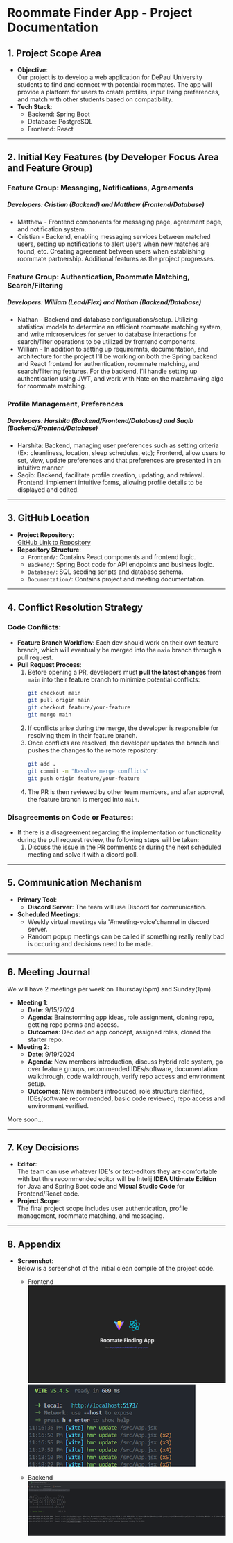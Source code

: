 # **Roommate Finder App - Project Documentation**

## **1. Project Scope Area**

- **Objective**:  
  Our project is to develop a web application for DePaul University students to find and connect with potential roommates. The app will provide a platform for users to create profiles, input living preferences, and match with other students based on compatibility.
- **Tech Stack**:
  - Backend: Spring Boot
  - Database: PostgreSQL
  - Frontend: React

---

## **2. Initial Key Features (by Developer Focus Area and Feature Group)**

### **Feature Group: Messaging, Notifications, Agreements**

##### Developers: Cristian (Backend) and Matthew (Frontend/Database)

- Matthew - Frontend components for messaging page, agreement page, and notification system.
- Cristian - Backend, enabling messaging services between matched users, setting up notifications to alert users when new matches are found, etc. Creating agreement between users when establishing roommate partnership. Additional features as the project progresses.

### **Feature Group: Authentication, Roommate Matching, Search/Filtering**

##### Developers: William (Lead/Flex) and Nathan (Backend/Database)

- Nathan - Backend and database configurations/setup. Utilizing statistical models to determine an efficient roommate matching system, and write microservices for server to database interactions for search/filter operations to be utilized by frontend components.
- William - In addition to setting up requiremnts, documentation, and architecture for the project I'll be working on both the Spring backend and React frontend for authentication, roommate matching, and search/filtering features. For the backend, I’ll handle setting up authentication using JWT, and work with Nate on the matchmaking algo for roommate matching.

### **Profile Management, Preferences**

##### Developers: Harshita (Backend/Frontend/Database) and Saqib (Backend/Frontend/Database)

- Harshita: Backend, managing user preferences such as setting criteria (Ex: cleanliness, location, sleep schedules, etc); Frontend, 
allow users to set, view, update preferences and that preferences are presented in an intuitive manner
- Saqib: Backend, facilitate profile creation, updating, and retrieval. Frontend: implement intuitive forms, allowing profile details to be displayed and edited.

---

## **3. GitHub Location**

- **Project Repository**:  
  [GitHub Link to Repository](https://github.com/ileka2468/se452-group-project)
- **Repository Structure**:
  - `Frontend/`: Contains React components and frontend logic.
  - `Backend/`: Spring Boot code for API endpoints and business logic.
  - `Database/`: SQL seeding scripts and database schema.
  - `Documentation/`: Contains project and meeting documentation.

---

## **4. Conflict Resolution Strategy**

### **Code Conflicts**:

- **Feature Branch Workflow**: Each dev should work on their own feature branch, which will eventually be merged into the `main` branch through a pull request.
- **Pull Request Process**:
  1. Before opening a PR, developers must **pull the latest changes** from `main` into their feature branch to minimize potential conflicts:
     ```bash
     git checkout main
     git pull origin main
     git checkout feature/your-feature
     git merge main
     ```
  2. If conflicts arise during the merge, the developer is responsible for resolving them in their feature branch.
  3. Once conflicts are resolved, the developer updates the branch and pushes the changes to the remote repository:
     ```bash
     git add .
     git commit -m "Resolve merge conflicts"
     git push origin feature/your-feature
     ```
  4. The PR is then reviewed by other team members, and after approval, the feature branch is merged into `main`.

### **Disagreements on Code or Features**:

- If there is a disagreement regarding the implementation or functionality during the pull request review, the following steps will be taken:
  1. Discuss the issue in the PR comments or during the next scheduled meeting and solve it with a dicord poll.

---

## **5. Communication Mechanism**

- **Primary Tool**:
  - **Discord Server**: The team will use Discord for communication.
- **Scheduled Meetings**:
  - Weekly virtual meetings via '#meeting-voice'channel in discord server.
  - Random popup meetings can be called if something really really bad is occuring and decisions need to be made.

---

## **6. Meeting Journal**

We will have 2 meetings per week on Thursday(5pm) and Sunday(1pm).

- **Meeting 1**:
  - **Date**: 9/15/2024
  - **Agenda**: Brainstorming app ideas, role assignment, cloning repo, getting repo perms and access.
  - **Outcomes**: Decided on app concept, assigned roles, cloned the starter repo.
- **Meeting 2**:
  - **Date**: 9/19/2024
  - **Agenda**: New members introduction, discuss hybrid role system, go over feature groups, recommended IDEs/software, documentation walkthrough, code walkthrough, verify repo access and environment setup.
  - **Outcomes**: New members introduced, role structure clarified, IDEs/software recommended, basic code reviewed, repo access and environment verified.

More soon...

---

## **7. Key Decisions**

- **Editor**:  
  The team can use whatever IDE's or text-editors they are comfortable with but thre recommended editor will be Intelij **IDEA Ultimate Edition** for Java and Spring Boot code and **Visual Studio Code** for Frontend/React code.
- **Project Scope**:  
  The final project scope includes user authentication, profile management, roommate matching, and messaging.

---

## **8. Appendix**

- **Screenshot**:  
   Below is a screenshot of the initial clean compile of the project code.

  - Frontend
    ![Clean Compile Screenshot](https://github.com/ileka2468/website/blob/main/fcpi.png?raw=true)
    ![Clean Compile Screenshot](https://github.com/ileka2468/website/blob/main/front.png?raw=true)

  - Backend
    ![Clean Compile Screenshot](https://github.com/ileka2468/website/blob/main/back.png?raw=true)
